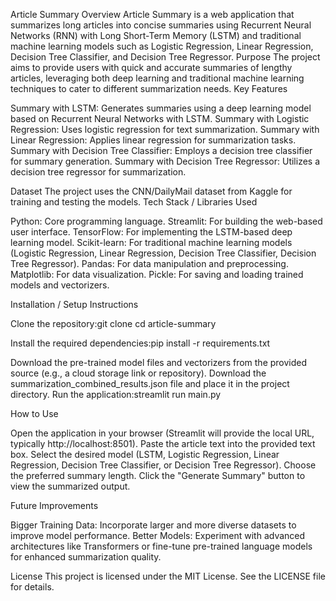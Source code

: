 Article Summary
Overview
Article Summary is a web application that summarizes long articles into concise summaries using Recurrent Neural Networks (RNN) with Long Short-Term Memory (LSTM) and traditional machine learning models such as Logistic Regression, Linear Regression, Decision Tree Classifier, and Decision Tree Regressor.
Purpose
The project aims to provide users with quick and accurate summaries of lengthy articles, leveraging both deep learning and traditional machine learning techniques to cater to different summarization needs.
Key Features

Summary with LSTM: Generates summaries using a deep learning model based on Recurrent Neural Networks with LSTM.
Summary with Logistic Regression: Uses logistic regression for text summarization.
Summary with Linear Regression: Applies linear regression for summarization tasks.
Summary with Decision Tree Classifier: Employs a decision tree classifier for summary generation.
Summary with Decision Tree Regressor: Utilizes a decision tree regressor for summarization.

Dataset
The project uses the CNN/DailyMail dataset from Kaggle for training and testing the models.
Tech Stack / Libraries Used

Python: Core programming language.
Streamlit: For building the web-based user interface.
TensorFlow: For implementing the LSTM-based deep learning model.
Scikit-learn: For traditional machine learning models (Logistic Regression, Linear Regression, Decision Tree Classifier, Decision Tree Regressor).
Pandas: For data manipulation and preprocessing.
Matplotlib: For data visualization.
Pickle: For saving and loading trained models and vectorizers.

Installation / Setup Instructions

Clone the repository:git clone <repository-url>
cd article-summary


Install the required dependencies:pip install -r requirements.txt


Download the pre-trained model files and vectorizers from the provided source (e.g., a cloud storage link or repository).
Download the summarization_combined_results.json file and place it in the project directory.
Run the application:streamlit run main.py



How to Use

Open the application in your browser (Streamlit will provide the local URL, typically http://localhost:8501).
Paste the article text into the provided text box.
Select the desired model (LSTM, Logistic Regression, Linear Regression, Decision Tree Classifier, or Decision Tree Regressor).
Choose the preferred summary length.
Click the "Generate Summary" button to view the summarized output.

Future Improvements

Bigger Training Data: Incorporate larger and more diverse datasets to improve model performance.
Better Models: Experiment with advanced architectures like Transformers or fine-tune pre-trained language models for enhanced summarization quality.

License
This project is licensed under the MIT License. See the LICENSE file for details.
